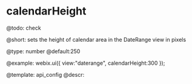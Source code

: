 calendarHeight
=============

@todo:
	check 


@short: sets the height of calendar area in the DateRange view in pixels
	

@type: number
@default:250

@example:
webix.ui({
	view:"daterange",
    calendarHeight:300
});	



@template:	api_config
@descr:


